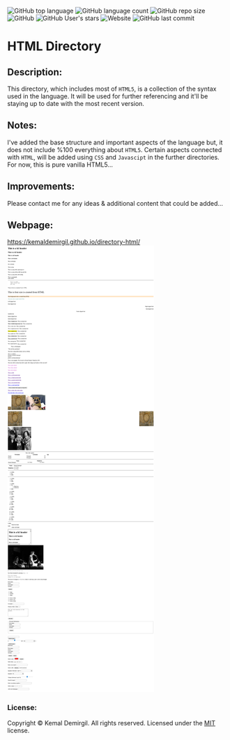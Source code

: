![GitHub top language](https://img.shields.io/github/languages/top/kemaldemirgil/directory-html?color=red&label=HTML&logo=html)
![GitHub language count](https://img.shields.io/github/languages/count/kemaldemirgil/directory-html?color=red&label=Language%20count%3A&logo=html)
![GitHub repo size](https://img.shields.io/github/repo-size/kemaldemirgil/directory-html?color=cyan&logo=git&logoColor=cyan)
![GitHub](https://img.shields.io/github/license/kemaldemirgil/directory-html?color=green)
![GitHub User's stars](https://img.shields.io/github/stars/kemaldemirgil?affiliations=OWNER&color=gold&label=Author%20Stars&logo=star)
![Website](https://img.shields.io/website?down_color=red&down_message=offline&up_color=green&up_message=online&url=https%3A%2F%2Fkemaldemirgil.github.io%2Fdirectory-html%2F)
![GitHub last commit](https://img.shields.io/github/last-commit/kemaldemirgil/directory-html?color=blue&logo=git&logoColor=blue)


  

# HTML Directory

## Description:
This directory, which includes most of `HTML5`, is a collection of the syntax used in the language. It will be used for further referencing and it'll be staying up to date with the most recent version.

## Notes:
I've added the base structure and important aspects of the language but, it does not include %100 everything about `HTML5`.
Certain aspects connected with `HTML`, will be added using `CSS` and `Javascipt` in the further directories.
For now, this is pure vanilla HTML5...

## Improvements:
Please contact me for any ideas & additional content that could be added...

## Webpage:
https://kemaldemirgil.github.io/directory-html/
![`Rock-Paper-Scissors`](img/ssdirectory.png)

### License:

Copyright © Kemal Demirgil. All rights reserved.
Licensed under the [MIT](https://github.com/kemaldemirgil/directory-html/blob/main/LICENSE) license.
